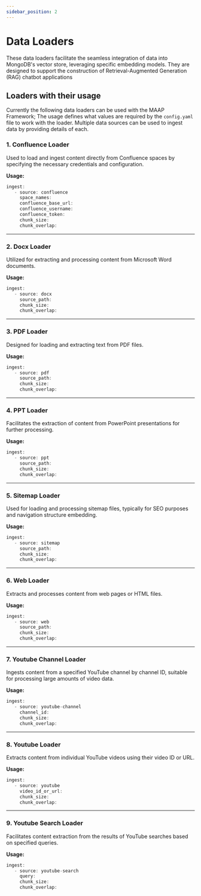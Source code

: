 ```yaml
---
sidebar_position: 2
---
```


# Data Loaders

These data loaders facilitate the seamless integration of data into MongoDB's vector store, leveraging specific embedding models. They are designed to support the construction of Retrieval-Augmented Generation (RAG) chatbot applications


## Loaders with their usage
Currently the following data loaders can be used with the MAAP Framework; The usage defines what values are required by the `config.yaml` file to work with the loader. Multiple data sources can be used to ingest data by providing details of each.

### 1. Confluence Loader

Used to load and ingest content directly from Confluence spaces by specifying the necessary credentials and configuration.

**Usage:**
```js
ingest:
   - source: confluence
     space_names:
     confluence_base_url:
     confluence_username:
     confluence_token:
     chunk_size:
     chunk_overlap:
```

---

### 2. Docx Loader

Utilized for extracting and processing content from Microsoft Word documents.

**Usage:**
```js
ingest:
   - source: docx
     source_path:
     chunk_size:
     chunk_overlap:
```

---

### 3. PDF Loader

Designed for loading and extracting text from PDF files.

**Usage:**
```js
ingest:
   - source: pdf
     source_path:
     chunk_size:
     chunk_overlap:
```

---

### 4. PPT Loader

Facilitates the extraction of content from PowerPoint presentations for further processing.

**Usage:**
```js
ingest:
   - source: ppt
     source_path:
     chunk_size:
     chunk_overlap:
```

---

### 5. Sitemap Loader

Used for loading and processing sitemap files, typically for SEO purposes and navigation structure embedding.

**Usage:**
```js
ingest:
   - source: sitemap
     source_path:
     chunk_size:
     chunk_overlap:
```

---

### 6. Web Loader

Extracts and processes content from web pages or HTML files.

**Usage:**
```js
ingest:
   - source: web
     source_path:
     chunk_size:
     chunk_overlap:
```

---

### 7. Youtube Channel Loader

Ingests content from a specified YouTube channel by channel ID, suitable for processing large amounts of video data.

**Usage:**
```js
ingest:
   - source: youtube-channel
     channel_id:
     chunk_size:
     chunk_overlap:
```

---

### 8. Youtube Loader

Extracts content from individual YouTube videos using their video ID or URL.

**Usage:**
```js
ingest:
   - source: youtube
     video_id_or_url:
     chunk_size:
     chunk_overlap:
```

---

### 9. Youtube Search Loader

Facilitates content extraction from the results of YouTube searches based on specified queries.

**Usage:**
```js
ingest:
   - source: youtube-search
     query:
     chunk_size:
     chunk_overlap:
```